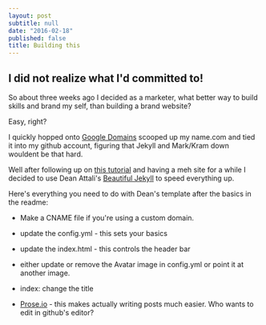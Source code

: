 ```yaml
---
layout: post
subtitle: null
date: "2016-02-18"
published: false
title: Building this
---
```



## I did not realize what I'd committed to!

So about three weeks ago I decided as a marketer, what better way to build skills and brand my self, than building a brand website?

Easy, right?

I quickly hopped onto [Google Domains](domains.google.com) scooped up my name.com and tied it into my github account, figuring that Jekyll and Mark/Kram down wouldent be that hard. 

Well after following up on [this tutorial](http://jmcglone.com/guides/github-pages/) and having a meh site for a while I decided to use Dean Attali's [Beautiful Jekyll](http://deanattali.com/beautiful-jekyll/) to speed everything up.

Here's everything you need to do with Dean's template after the basics in the readme:
- Make a CNAME file if you're using a custom domain.
- update the config.yml - this sets your basics 
- update the index.html - this controls the header bar
- either update or remove the Avatar image in config.yml or point it at another image.
- index: change the title



- [Prose.io](prose.io) - this makes actually writing posts much easier. Who wants to edit in github's editor?
